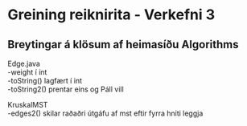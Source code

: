 Greining reiknirita - Verkefni 3
================================

Breytingar á klösum af heimasíðu Algorithms
-------------------------------------------

Edge.java  
 -weight í int  
 -toString() lagfært í int  
 -toString2() prentar eins og Páll vill  

KruskalMST  
 -edges2() skilar raðaðri útgáfu af mst eftir fyrra hniti leggja  